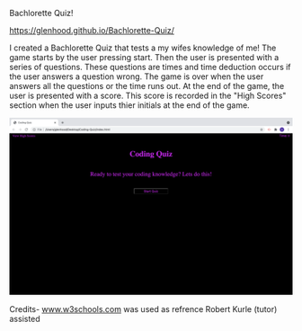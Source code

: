 Bachlorette Quiz!

https://glenhood.github.io/Bachlorette-Quiz/

I created a Bachlorette Quiz that tests a my wifes knowledge of me! The game starts by the user pressing start. Then the user is presented with a series of questions. These questions are times and time deduction occurs if the user answers a question wrong. The game is over when the user answers all the questions or the time runs out. At the end of the game, the user is presented with a score. This score is recorded in the "High Scores" section when the user inputs thier initials at the end of the game.
   
![alt text](screenshots/2.png)

Credits-
www.w3schools.com was used as refrence
Robert Kurle (tutor) assisted
